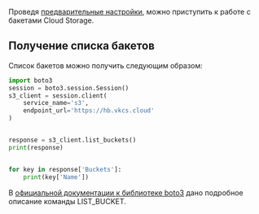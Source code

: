 Проведя [предварительные настройки](../../../storage-connecting/s3-sdk/), можно приступить к работе с бакетами Cloud Storage.

## Получение списка бакетов

Список бакетов можно получить следующим образом:

```python
import boto3
session = boto3.session.Session()
s3_client = session.client(
    service_name='s3',
    endpoint_url='https://hb.vkcs.cloud'
)


response = s3_client.list_buckets()
print(response)


for key in response['Buckets']:
    print(key['Name'])
```

В [официальной документации к библиотеке boto3](https://boto3.amazonaws.com/v1/documentation/api/latest/reference/services/s3.html?highlight=delete_objects#S3.Client.list_buckets) дано подробное описание команды LIST_BUCKET.

